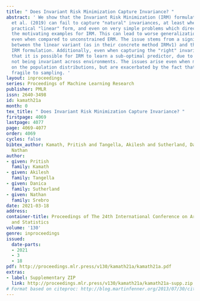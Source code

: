 ```yaml
---
title: " Does Invariant Risk Minimization Capture Invariance? "
abstract: ' We show that the Invariant Risk Minimization (IRM) formulation of Arjovsky
  et al. (2019) can fail to capture "natural" invariances, at least when used in its
  practical "linear" form, and even on very simple problems which directly follow
  the motivating examples for IRM. This can lead to worse generalization on new environments,
  even when compared to unconstrained ERM. The issue stems from a significant gap
  between the linear variant (as in their concrete method IRMv1) and the full non-linear
  IRM formulation. Additionally, even when capturing the "right" invariances, we show
  that it is possible for IRM to learn a sub-optimal predictor, due to the loss function
  not being invariant across environments. The issues arise even when measuring invariance
  on the population distributions, but are exacerbated by the fact that IRM is extremely
  fragile to sampling. '
layout: inproceedings
series: Proceedings of Machine Learning Research
publisher: PMLR
issn: 2640-3498
id: kamath21a
month: 0
tex_title: " Does Invariant Risk Minimization Capture Invariance? "
firstpage: 4069
lastpage: 4077
page: 4069-4077
order: 4069
cycles: false
bibtex_author: Kamath, Pritish and Tangella, Akilesh and Sutherland, Danica and Srebro,
  Nathan
author:
- given: Pritish
  family: Kamath
- given: Akilesh
  family: Tangella
- given: Danica
  family: Sutherland
- given: Nathan
  family: Srebro
date: 2021-03-18
address: 
container-title: Proceedings of The 24th International Conference on Artificial Intelligence
  and Statistics
volume: '130'
genre: inproceedings
issued:
  date-parts:
  - 2021
  - 3
  - 18
pdf: http://proceedings.mlr.press/v130/kamath21a/kamath21a.pdf
extras:
- label: Supplementary ZIP
  link: http://proceedings.mlr.press/v130/kamath21a/kamath21a-supp.zip
# Format based on citeproc: http://blog.martinfenner.org/2013/07/30/citeproc-yaml-for-bibliographies/
---
```

